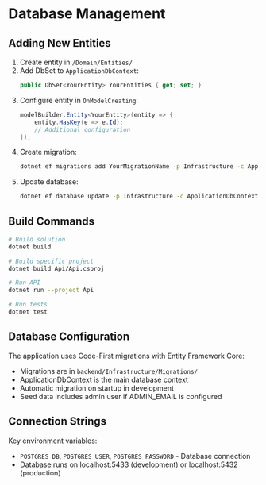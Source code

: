 # Database Management

## Adding New Entities

1. Create entity in `/Domain/Entities/`
2. Add DbSet to `ApplicationDbContext`:
   ```csharp
   public DbSet<YourEntity> YourEntities { get; set; }
   ```
3. Configure entity in `OnModelCreating`:
   ```csharp
   modelBuilder.Entity<YourEntity>(entity => {
       entity.HasKey(e => e.Id);
       // Additional configuration
   });
   ```
4. Create migration:
   ```bash
   dotnet ef migrations add YourMigrationName -p Infrastructure -c ApplicationDbContext -s Api
   ```
5. Update database:
   ```bash
   dotnet ef database update -p Infrastructure -c ApplicationDbContext -s Api
   ```

## Build Commands

```bash
# Build solution
dotnet build

# Build specific project
dotnet build Api/Api.csproj

# Run API
dotnet run --project Api

# Run tests
dotnet test
```

## Database Configuration

The application uses Code-First migrations with Entity Framework Core:
- Migrations are in `backend/Infrastructure/Migrations/`
- ApplicationDbContext is the main database context
- Automatic migration on startup in development
- Seed data includes admin user if ADMIN_EMAIL is configured

## Connection Strings

Key environment variables:
- `POSTGRES_DB`, `POSTGRES_USER`, `POSTGRES_PASSWORD` - Database connection
- Database runs on localhost:5433 (development) or localhost:5432 (production)